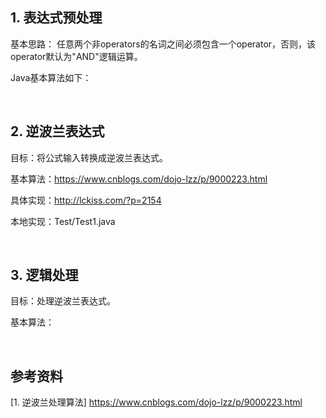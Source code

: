 ## 1. 表达式预处理

基本思路： 任意两个非operators的名词之间必须包含一个operator，否则，该operator默认为"AND"逻辑运算。

Java基本算法如下：






<br />

## 2. 逆波兰表达式

目标：将公式输入转换成逆波兰表达式。

基本算法：https://www.cnblogs.com/dojo-lzz/p/9000223.html

具体实现：http://lckiss.com/?p=2154

本地实现：Test/Test1.java




<br />

## 3. 逻辑处理

目标：处理逆波兰表达式。

基本算法：









<br />

## 参考资料
[1. 逆波兰处理算法] https://www.cnblogs.com/dojo-lzz/p/9000223.html

